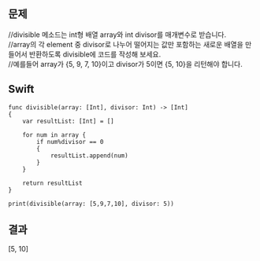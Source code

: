## 문제
//divisible 메소드는 int형 배열 array와 int divisor를 매개변수로 받습니다.   
//array의 각 element 중 divisor로 나누어 떨어지는 값만 포함하는 새로운 배열을 만들어서 반환하도록 divisible에 코드를 작성해 보세요.   
//예를들어 array가 {5, 9, 7, 10}이고 divisor가 5이면 {5, 10}을 리턴해야 합니다.

## Swift
```
func divisible(array: [Int], divisor: Int) -> [Int]
{
    var resultList: [Int] = []
    
    for num in array {
        if num%divisor == 0
        {
            resultList.append(num)
        }
    }
    
    return resultList
}

print(divisible(array: [5,9,7,10], divisor: 5))
```

## 결과
[5, 10]